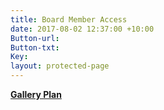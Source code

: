 ```yaml
---
title: Board Member Access
date: 2017-08-02 12:37:00 +10:00
Button-url: 
Button-txt: 
Key: 
layout: protected-page
---
```


**[Gallery Plan](http://www.thesubstation.org.au/uploads/UPDATED_Ground%20Floorplan%20-%20Gallery.pdf)**
